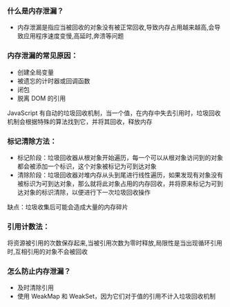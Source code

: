 ### 什么是内存泄漏？

- 内存泄漏是指应当被回收的对象没有被正常回收,导致内存占用越来越高,会导致应用程序速度变慢,高延时,奔溃等问题

### 内存泄漏的常见原因：

- 创建全局变量
- 被遗忘的计时器或回调函数
- 闭包
- 脱离 DOM 的引用

JavaScript 有自动的垃圾回收机制，当一个值，在内存中失去引用时，垃圾回收机制会根据特殊的算法找到它，并将其回收，释放内存

### 标记清除方法：

- 标记阶段：垃圾回收器从根对象开始遍历，每一个可以从根对象访问到的对象都会被添加一个标识，这个对象被标记为可到达对象
- 清除阶段：垃圾回收器对堆内存从头到尾进行线性遍历，如果发现有对象没有被标识为可到达对象，那么就将此对象占用的内存回收，并将原来标记为可到达对象的标识清除，以便进行下一次垃圾回收操作

缺点：垃圾收集后可能会造成大量的内存碎片

### 引用计数法：

将资源被引用的次数保存起来,当被引用次数为零时释放,局限性是当出现循环引用时,互相引用的对象不会被回收

### 怎么防止内存泄漏？

- 及时清除引用
- 使用 WeakMap 和 WeakSet，因为它们对于值的引用不计入垃圾回收机制
